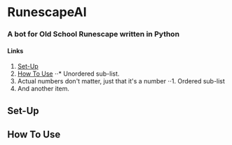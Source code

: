 # RunescapeAI
### A bot for Old School Runescape written in Python

#### Links
1. [Set-Up](#Set-Up)
2. [How To Use](#How-To-Use)
⋅⋅* Unordered sub-list. 
1. Actual numbers don't matter, just that it's a number
⋅⋅1. Ordered sub-list
4. And another item.

## Set-Up


## How To Use
